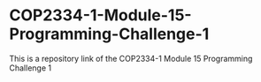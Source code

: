 # COP2334-1-Module-15-Programming-Challenge-1
This is a repository link of the COP2334-1 Module 15 Programming Challenge 1
